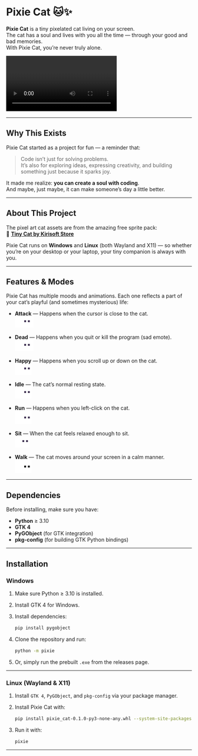 # Pixie Cat 🐱✨

**Pixie Cat** is a tiny pixelated cat living on your screen.  
The cat has a soul and lives with you all the time — through your good and bad memories.  
With Pixie Cat, you’re never truly alone.

![Pixie Cat Demo](https://github.com/moeinEN/Pixie-Cat/blob/main/demo/demo.mp4)

---

## Why This Exists

Pixie Cat started as a project for fun — a reminder that:

> Code isn’t just for solving problems.  
> It’s also for exploring ideas, expressing creativity, and building something just because it sparks joy.

It made me realize: **you can create a soul with coding**.  
And maybe, just maybe, it can make someone’s day a little better.

---

## About This Project

The pixel art cat assets are from the amazing free sprite pack:  
🎨 **[Tiny Cat by Kirisoft Store](https://kirisoft-store.itch.io/free-tiny-cat-with-all-animations)**

Pixie Cat runs on **Windows** and **Linux** (both Wayland and X11) — so whether you’re on your desktop or your laptop, your tiny companion is always with you.

---

## Features & Modes

Pixie Cat has multiple moods and animations. Each one reflects a part of your cat’s playful (and sometimes mysterious) life:

- **Attack** — Happens when the cursor is close to the cat.  
  ![Attack](https://github.com/moeinEN/Pixie-Cat/blob/main/demo/attack.gif)

- **Dead** — Happens when you quit or kill the program (sad emote).  
  ![Dead](https://github.com/moeinEN/Pixie-Cat/blob/main/demo/dead.gif)

- **Happy** — Happens when you scroll up or down on the cat.  
  ![Happy](https://github.com/moeinEN/Pixie-Cat/blob/main/demo/happy.gif)

- **Idle** — The cat’s normal resting state.  
  ![Idle](https://github.com/moeinEN/Pixie-Cat/blob/main/demo/idle.gif)

- **Run** — Happens when you left-click on the cat.  
  ![Run](https://github.com/moeinEN/Pixie-Cat/blob/main/demo/run.gif)

- **Sit** — When the cat feels relaxed enough to sit.  
  ![Sit](https://github.com/moeinEN/Pixie-Cat/blob/main/demo/sit.gif)

- **Walk** — The cat moves around your screen in a calm manner.  
  ![Walk](https://github.com/moeinEN/Pixie-Cat/blob/main/demo/walk.gif)

---

## Dependencies

Before installing, make sure you have:

- **Python** ≥ 3.10  
- **GTK 4**  
- **PyGObject** (for GTK integration)  
- **pkg-config** (for building GTK Python bindings)  

---

## Installation

### Windows
1. Make sure Python ≥ 3.10 is installed.  
2. Install GTK 4 for Windows.  
3. Install dependencies:  
   ```bash
   pip install pygobject
   ```

4. Clone the repository and run:

   ```bash
   python -m pixie
   ```
5. Or, simply run the prebuilt `.exe` from the releases page.

---

### Linux (Wayland & X11)

1. Install `GTK 4`, `PyGObject`, and `pkg-config` via your package manager.
2. Install Pixie Cat with:

   ```bash
   pip install pixie_cat-0.1.0-py3-none-any.whl --system-site-packages
   ```
3. Run it with:

   ```bash
   pixie
   ```

---
